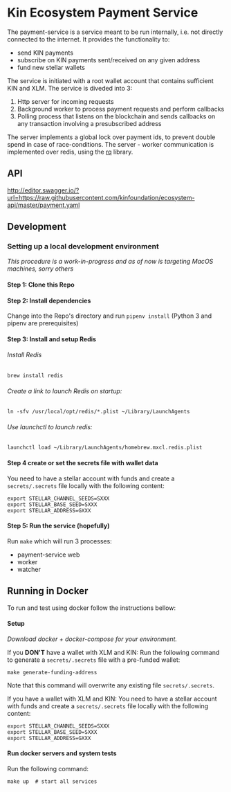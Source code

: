 # Kin Ecosystem Payment Service

The payment-service is a service meant to be run internally, i.e. not directly connected to the internet. It provides the functionality to:
* send KIN payments
* subscribe on KIN payments sent/received on any given address
* fund new stellar wallets

The service is initiated with a root wallet account that contains sufficient KIN and XLM. The service is diveded into 3:
1. Http server for incoming requests
1. Background worker to process payment requests and perform callbacks
1. Polling process that listens on the blockchain and sends callbacks on any transaction involving a presubscribed address

The server implements a global lock over payment ids, to prevent double spend in case of race-conditions. The server - worker communication is implemented over redis, using the [rq](http://python-rq.org/) library.

## API
http://editor.swagger.io/?url=https://raw.githubusercontent.com/kinfoundation/ecosystem-api/master/payment.yaml

## Development

### Setting up a local development environment

*This procedure is a work-in-progress and as of now is targeting MacOS machines, sorry others*


#### Step 1: Clone this Repo

#### Step 2: Install dependencies
Change into the Repo's directory and run ```pipenv install``` (Python 3 and pipenv are prerequisites)

#### Step 3: Install and setup Redis

###### Install Redis
```brew install redis```

###### Create a link to launch Redis on startup:
 ```ln -sfv /usr/local/opt/redis/*.plist ~/Library/LaunchAgents```

###### Use launchctl to launch redis:
```launchctl load ~/Library/LaunchAgents/homebrew.mxcl.redis.plist```

#### Step 4 create or set the secrets file with wallet data
You need to have a stellar account with funds and create a `secrets/.secrets` file locally with the following content:
```
export STELLAR_CHANNEL_SEEDS=SXXX
export STELLAR_BASE_SEED=SXXX
export STELLAR_ADDRESS=GXXX
```

#### Step 5: Run the service (hopefully)
Run ```make``` which will run 3 processes:
* payment-service web
* worker
* watcher

## Running in Docker
To run and test using docker follow the instructions bellow:

#### Setup
*Download docker + docker-compose for your environment.*

If you **DON'T** have a wallet with XLM and KIN:
Run the following command to generate a `secrets/.secrets` file with a pre-funded wallet:
```
make generate-funding-address
```
Note that this command will overwrite any existing file `secrets/.secrets`.

If you have a wallet with XLM and KIN:
You need to have a stellar account with funds and create a `secrets/.secrets` file locally with the following content:
```
export STELLAR_CHANNEL_SEEDS=SXXX
export STELLAR_BASE_SEED=SXXX
export STELLAR_ADDRESS=GXXX
```

#### Run docker servers and system tests
Run the following command:
```
make up  # start all services
```
